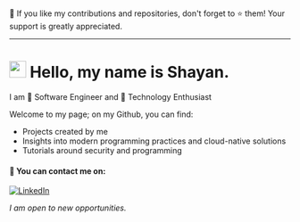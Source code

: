 📢 If you like my contributions and repositories, don't forget to ⭐️ them! Your support is greatly appreciated.

---

# <img src="https://media.giphy.com/media/hvRJCLFzcasrR4ia7z/giphy.gif" width="30px"> Hello, my name is Shayan.


I am 🧙 Software Engineer and 👾 Technology Enthusiast

Welcome to my page; on my Github, you can find:
- Projects created by me 
- Insights into modern programming practices and cloud-native solutions
- Tutorials around security and programming


#### 📧 You can contact me on:
[![LinkedIn](https://img.shields.io/badge/LinkedIn-%230077B5.svg?&style=for-the-badge&logo=linkedin&logoColor=white)](https://www.linkedin.com/in/shayan-mudassar/)

*I am open to new opportunities.*
